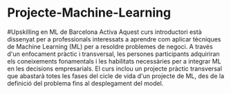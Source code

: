 # Projecte-Machine-Learning

#Upskilling en ML de Barcelona Activa
Aquest curs introductori està dissenyat per a professionals interessats a aprendre com aplicar tècniques de Machine Learning (ML) per a resoldre problemes de negoci. A través d'un enfocament pràctic i transversal, les persones participants adquiriran els coneixements fonamentals i les habilitats necessàries per a integrar ML en les decisions empresarials. El curs inclou un projecte pràctic transversal que abastarà totes les fases del cicle de vida d'un projecte de ML, des de la definició del problema fins al desplegament del model.
